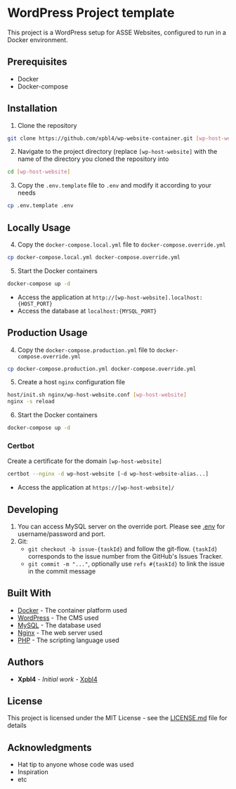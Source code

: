 # WordPress Project template

This project is a WordPress setup for ASSE Websites, configured to run in a Docker environment.

## Prerequisites

- Docker
- Docker-compose

## Installation

1. Clone the repository
```bash
git clone https://github.com/xpbl4/wp-website-container.git [wp-host-website]
```
2. Navigate to the project directory (replace `[wp-host-website]` with the name of the directory you cloned the repository into
```bash
cd [wp-host-website]
```
3. Copy the `.env.template` file to `.env` and modify it according to your needs
```bash
cp .env.template .env
```

## Locally Usage

4. Copy the `docker-compose.local.yml` file to `docker-compose.override.yml`
```bash
cp docker-compose.local.yml docker-compose.override.yml
```
5. Start the Docker containers
```bash
docker-compose up -d
```

- Access the application at `http://[wp-host-website].localhost:{HOST_PORT}`
- Access the database at `localhost:{MYSQL_PORT}`

## Production Usage
4. Copy the `docker-compose.production.yml` file to `docker-compose.override.yml`
```bash
cp docker-compose.production.yml docker-compose.override.yml
```
5. Create a host `nginx` configuration file
```bash
host/init.sh nginx/wp-host-website.conf [wp-host-website]
nginx -s reload
```
6. Start the Docker containers
```bash
docker-compose up -d
```
### Certbot
Create a certificate for the domain `[wp-host-website]`
```bash
certbot --nginx -d wp-host-website [-d wp-host-website-alias...]
```

- Access the application at `https://[wp-host-website]/`

## Developing

1. You can access MySQL server on the override port. Please see [.env](.env) for username/password and port.
2. Git:
   * `git checkout -b issue-{taskId}` and follow the git-flow. `{taskId}` corresponds to the issue number from the GitHub's Issues Tracker.
   * `git commit -m "..."`, optionally use `refs #{taskId}` to link the issue in the commit message


## Built With

* [Docker](https://www.docker.com/) - The container platform used
* [WordPress](https://wordpress.org/) - The CMS used
* [MySQL](https://www.mysql.com/) - The database used
* [Nginx](https://www.nginx.com/) - The web server used
* [PHP](https://www.php.net/) - The scripting language used

## Authors

* **Xpbl4** - *Initial work* - [Xpbl4](https://github.com/xpbl4)

## License

This project is licensed under the MIT License - see the [LICENSE.md](LICENSE.md) file for details

## Acknowledgments

* Hat tip to anyone whose code was used
* Inspiration
* etc
